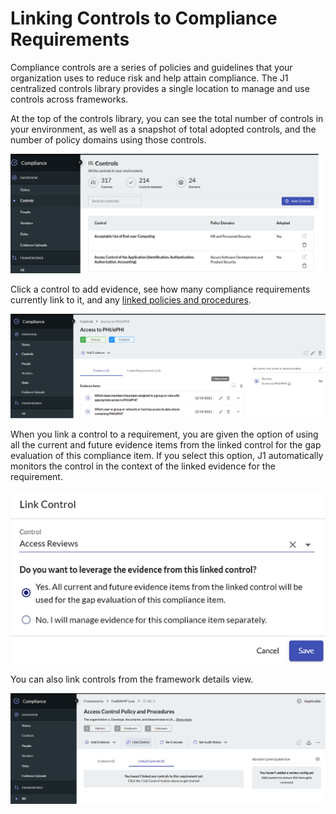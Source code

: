 # Linking Controls to Compliance Requirements

Compliance controls are a series of policies and guidelines that your organization 
uses to reduce risk and help attain compliance. The J1 centralized 
controls library provides a single location to manage and use controls across frameworks. 

At the top of the controls library, you can see the total number of controls in your 
environment, as well as a snapshot of total adopted controls, and the number of policy 
domains using those controls. 

![](../../assets/compliance-controls-overview.png)

Click a control to add evidence, see how many compliance requirements currently link to it, and any 
[linked policies and procedures](./compliance-mapping-policies.md).

![](../../assets/compliance-control-detail.png)



When you link a control to a requirement, you are given the option of using all the current and future evidence items from the linked control for the gap evaluation of this compliance item. If you select this option, J1 automatically monitors the control in the context of the linked evidence for the requirement.

![](../../assets/compliance-control-options.png)

You can also link controls from the framework details view.

![](../../assets/compliance-link-control.png)